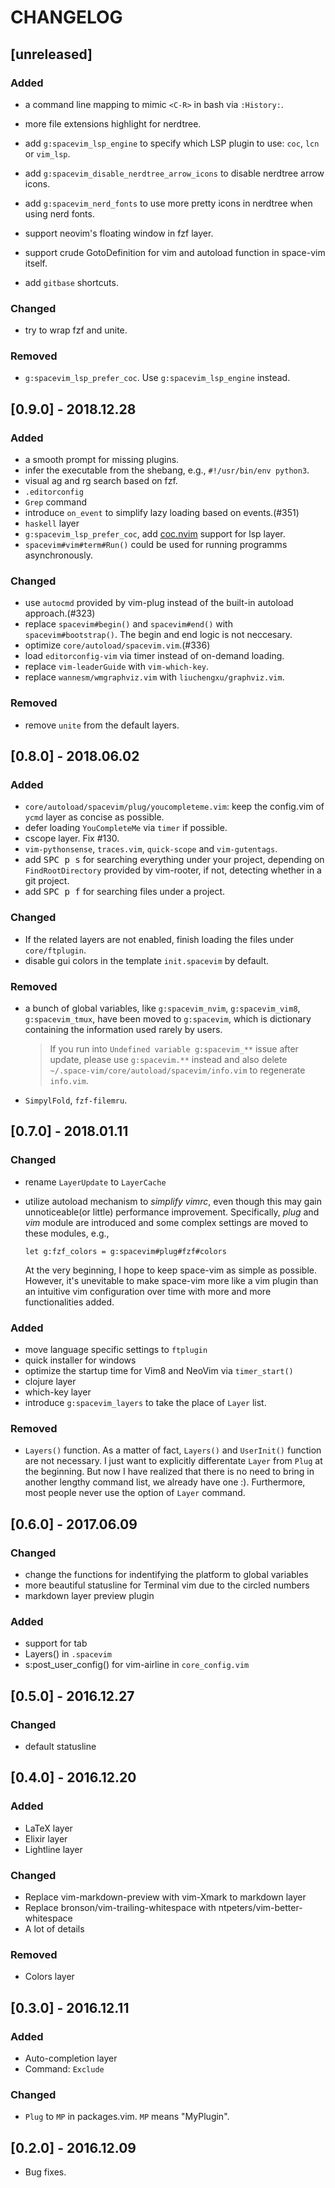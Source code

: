 CHANGELOG
=========

## [unreleased]

### Added

- a command line mapping to mimic `<C-R>` in bash via `:History:`.
- more file extensions highlight for nerdtree.
- add `g:spacevim_lsp_engine` to specify which LSP plugin to use: `coc`, `lcn` or `vim_lsp`.
- add `g:spacevim_disable_nerdtree_arrow_icons` to disable nerdtree arrow icons.
- add `g:spacevim_nerd_fonts` to use more pretty icons in nerdtree when using nerd fonts.


- support neovim's floating window in fzf layer.
- support crude GotoDefinition for vim <SID> and autoload function in space-vim itself.
- add `gitbase` shortcuts.


### Changed

- try to wrap fzf and unite.

### Removed

- `g:spacevim_lsp_prefer_coc`. Use `g:spacevim_lsp_engine` instead.

## [0.9.0] - 2018.12.28

### Added

- a smooth prompt for missing plugins.
- infer the executable from the shebang, e.g., `#!/usr/bin/env python3`.
- visual ag and rg search based on fzf.
- `.editorconfig`
- `Grep` command
- introduce `on_event` to simplify lazy loading based on events.(#351)
- `haskell` layer
- `g:spacevim_lsp_prefer_coc`, add [coc.nvim](https://github.com/neoclide/coc.nvim) support for lsp layer.
- `spacevim#vim#term#Run()` could be used for running programms asynchronously.

### Changed

- use `autocmd` provided by vim-plug instead of the built-in autoload approach.(#323)
- replace `spacevim#begin()` and `spacevim#end()` with `spacevim#bootstrap()`. The begin and end logic is not neccesary.
- optimize `core/autoload/spacevim.vim`.(#336)
- load `editorconfig-vim` via timer instead of on-demand loading.
- replace `vim-leaderGuide` with `vim-which-key`.
- replace `wannesm/wmgraphviz.vim` with `liuchengxu/graphviz.vim`.

### Removed

- remove `unite` from the default layers.

## [0.8.0] - 2018.06.02

### Added

- `core/autoload/spacevim/plug/youcompleteme.vim`: keep the config.vim of `ycmd` layer as concise as possible.
- defer loading `YouCompleteMe` via `timer` if possible.
- cscope layer. Fix #130.
- `vim-pythonsense`, `traces.vim`, `quick-scope` and `vim-gutentags`.
- add <kbd>SPC p s</kbd> for searching everything under your project, depending on `FindRootDirectory` provided by vim-rooter, if not, detecting whether in a git project.
- add <kbd>SPC p f</kbd> for searching files under a project.

### Changed

- If the related layers are not enabled, finish loading the files under `core/ftplugin`.
- disable gui colors in the template `init.spacevim` by default.

### Removed

- a bunch of global variables, like `g:spacevim_nvim`, `g:spacevim_vim8`, `g:spacevim_tmux`, have been moved to `g:spacevim`, which is dictionary containing the information used rarely by users.

    > If you run into `Undefined variable g:spacevim_**` issue after update,
    > please use `g:spacevim.**` instead and also delete
    > `~/.space-vim/core/autoload/spacevim/info.vim` to regenerate `info.vim`.

- `SimpylFold`, `fzf-filemru`.

## [0.7.0] - 2018.01.11

### Changed

- rename `LayerUpdate` to `LayerCache`
- utilize autoload mechanism to *simplify vimrc*, even though this may gain unnoticeable(or little) performance improvement. Specifically, *plug* and *vim* module are introduced and some complex settings are moved to these modules, e.g.,

  ```vim
  let g:fzf_colors = g:spacevim#plug#fzf#colors
  ```

  At the very beginning, I hope to keep space-vim as simple as possible. However, it's unevitable to make space-vim more like a vim plugin than an intuitive vim configuration over time with more and more functionalities added.

### Added

- move language specific settings to `ftplugin`
- quick installer for windows
- optimize the startup time for Vim8 and NeoVim via `timer_start()`
- clojure layer
- which-key layer
- introduce `g:spacevim_layers` to take the place of `Layer` list.

### Removed

- `Layers()` function. As a matter of fact, `Layers()` and `UserInit()` function are not necessary. I just want to explicitly differentate `Layer` from `Plug` at the beginning. But now I have realized that there is no need to bring in another lengthy command list, we already have one :). Furthermore, most people never use the option of `Layer` command.

## [0.6.0] - 2017.06.09

### Changed

- change the functions for indentifying the platform to global variables
- more beautiful statusline for Terminal vim due to the circled numbers
- markdown layer preview plugin

### Added

- support for tab
- Layers() in `.spacevim`
- s:post_user_config() for vim-airline in `core_config.vim`

## [0.5.0] - 2016.12.27

### Changed

- default statusline

## [0.4.0] - 2016.12.20

### Added

- LaTeX layer
- Elixir layer
- Lightline layer

### Changed

- Replace vim-markdown-preview with vim-Xmark to markdown layer
- Replace bronson/vim-trailing-whitespace with ntpeters/vim-better-whitespace
- A lot of details

### Removed

- Colors layer

## [0.3.0] - 2016.12.11

### Added

- Auto-completion layer
- Command: `Exclude`

### Changed

- `Plug` to `MP` in packages.vim. `MP` means "MyPlugin".

## [0.2.0] - 2016.12.09

- Bug fixes.
